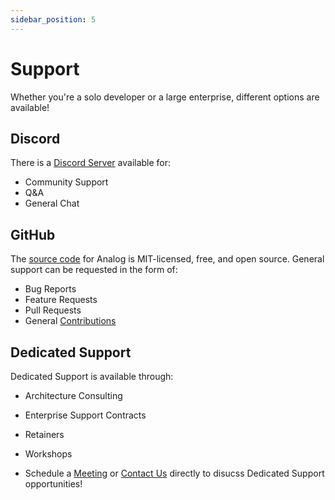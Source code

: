 ```yaml
---
sidebar_position: 5
---
```


# Support

Whether you're a solo developer or a large enterprise, different options are available!

## Discord

There is a [Discord Server](https://chat.analogjs.org) available for:

- Community Support
- Q&A
- General Chat

## GitHub

The [source code](https://github.com/analogjs/analog) for Analog is MIT-licensed, free, and open source. General support can be requested in the form of:

- Bug Reports
- Feature Requests
- Pull Requests
- General [Contributions](/docs/contributing)

## Dedicated Support

Dedicated Support is available through:

- Architecture Consulting
- Enterprise Support Contracts
- Retainers
- Workshops

- Schedule a [Meeting](https://calendly.com/brandontroberts/session) or [Contact Us](mailto:support@analogjs.org?subject=Dedicated+Support) directly to disucss Dedicated Support opportunities!
